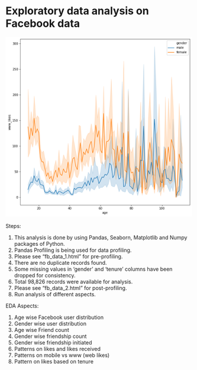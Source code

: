 # Exploratory data analysis on Facebook data
![enter image description here](https://github.com/samsharm/EDA-Project-Facebook-Data/blob/main/download8.png?raw=true)


Steps:
1. This analysis is done by using Pandas, Seaborn, Matplotlib and Numpy packages of Python.
2. Pandas Profiling is being used for data profiling.
3. Please see “fb_data_1.html” for pre-profiling.
4. There are no duplicate records found.
5. Some missing values in ‘gender’ and ‘tenure’ columns have been dropped for consistency.
6. Total 98,826 records were available for analysis.
7. Please see “fb_data_2.html” for post-profiling.
8. Run analysis of different aspects.


EDA Aspects:
1. Age wise Facebook user distribution
2. Gender wise user distribution
3. Age wise Friend count
4. Gender wise friendship count
5. Gender wise friendship initiated
6. Patterns on likes and likes received
7. Patterns on mobile vs www (web likes)
8. Pattern on likes based on tenure
